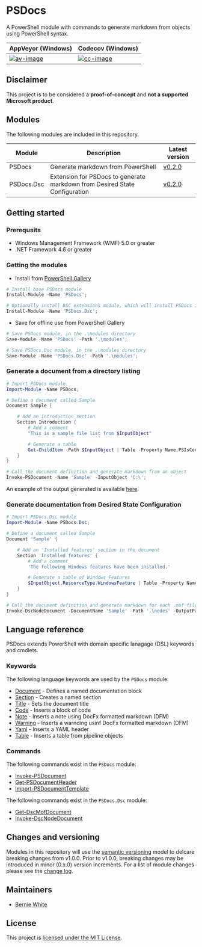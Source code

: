 # PSDocs

A PowerShell module with commands to generate markdown from objects using PowerShell syntax.

| AppVeyor (Windows) | Codecov (Windows) |
| --- | --- |
| [![av-image][]][av-site] | [![cc-image][]][cc-site] |

[av-image]: https://ci.appveyor.com/api/projects/status/pl7tu7ktue388n7s
[av-site]: https://ci.appveyor.com/project/BernieWhite/PSDocs
[cc-image]: https://codecov.io/gh/BernieWhite/PSDocs/branch/master/graph/badge.svg
[cc-site]: https://codecov.io/gh/BernieWhite/PSDocs

## Disclaimer

This project is to be considered a **proof-of-concept** and **not a supported Microsoft product**.

## Modules

The following modules are included in this repository.

| Module     | Description | Latest version |
| ------     | ----------- | -------------- |
| PSDocs     | Generate markdown from PowerShell | [v0.2.0][psg-psdocs] |
| PSDocs.Dsc | Extension for PSDocs to generate markdown from Desired State Configuration | [v0.2.0][psg-psdocsdsc] |

[psg-psdocs]: https://www.powershellgallery.com/packages/PSDocs
[psg-psdocsdsc]: https://www.powershellgallery.com/packages/PSDocs.Dsc

## Getting started

### Prerequsits

- Windows Management Framework (WMF) 5.0 or greater
- .NET Framework 4.6 or greater

### Getting the modules

- Install from [PowerShell Gallery][psg-psdocs]

```powershell
# Install base PSDocs module
Install-Module -Name 'PSDocs';
```

```powershell
# Optionally install DSC extensions module, which will install PSDocs if not already installed
Install-Module -Name 'PSDocs.Dsc';
```

- Save for offline use from PowerShell Gallery

```powershell
# Save PSDocs module, in the .\modules directory
Save-Module -Name 'PSDocs' -Path '.\modules';

# Save PSDocs.Dsc module, in the .\modules directory
Save-Module -Name 'PSDocs.Dsc' -Path '.\modules';
```

### Generate a document from a directory listing

```powershell
# Import PSDocs module
Import-Module -Name PSDocs;

# Define a document called Sample
Document Sample {

    # Add an introduction section
    Section Introduction {
        # Add a comment
        "This is a sample file list from $InputObject"

        # Generate a table
        Get-ChildItem -Path $InputObject | Table -Property Name,PSIsContainer
    }
}

# Call the document definition and generate markdown from an object
Invoke-PSDocument -Name 'Sample' -InputObject 'C:\';
```

An example of the output generated is available [here](/docs/examples/Get-child-item-output.md).

### Generate documentation from Desired State Configuration

```powershell
# Import PSDocs.Dsc module
Import-Module -Name PSDocs.Dsc;

# Define a document called Sample
Document 'Sample' {

    # Add an 'Installed features' section in the document
    Section 'Installed features' {
        # Add a comment
        'The following Windows features have been installed.'

        # Generate a table of Windows Features
        $InputObject.ResourceType.WindowsFeature | Table -Property Name,Ensure
    }
}

# Call the document definition and generate markdown for each .mof file in the .\nodes directory
Invoke-DscNodeDocument -DocumentName 'Sample' -Path '.\nodes' -OutputPath '.\docs';
```

## Language reference

PSDocs extends PowerShell with domain specific lanagage (DSL) keywords and cmdlets.

### Keywords

The following language keywords are used by the `PSDocs` module:

- [Document](/docs/keywords/PSDocs/en-US/Document.md) - Defines a named documentation block
- [Section](/docs/keywords/PSDocs/en-US/Section.md) - Creates a named section
- [Title](/docs/keywords/PSDocs/en-US/Title.md) - Sets the document title
- [Code](/docs/keywords/PSDocs/en-US/Code.md) - Inserts a block of code
- [Note](/docs/keywords/PSDocs/en-US/Note.md) - Inserts a note using DocFx formatted markdown (DFM)
- [Warning](/docs/keywords/PSDocs/en-US/Warning.md) - Inserts a warnding usinf DocFx formatted markdown (DFM)
- [Yaml](/docs/keywords/PSDocs/en-US/Yaml.md) - Inserts a YAML header
- [Table](/docs/keywords/PSDocs/en-US/Table.md) - Inserts a table from pipeline objects

### Commands

The following commands exist in the `PSDocs` module:

- [Invoke-PSDocument](/docs/commands/PSDocs/en-US/Invoke-PSDocument.md)
- [Get-PSDocumentHeader](/docs/commands/PSDocs/en-US/Get-PSDocumentHeader.md)
- [Import-PSDocumentTemplate](/docs/commands/PSDocs/en-US/Import-PSDocumentTemplate.md)

The following commands exist in the `PSDocs.Dsc` module:

- [Get-DscMofDocument](/docs/commands/PSDocs.Dsc/en-US/Get-DscMofDocument.md)
- [Invoke-DscNodeDocument](/docs/commands/PSDocs.Dsc/en-US/Invoke-DscNodeDocument.md)

## Changes and versioning

Modules in this repository will use the [semantic versioning](http://semver.org/) model to delcare breaking changes from v1.0.0. Prior to v1.0.0, breaking changes may be introduced in minor (0.x.0) version increments. For a list of module changes please see the [change log](CHANGELOG.md).

## Maintainers

- [Bernie White](https://github.com/BernieWhite)

## License

This project is [licensed under the MIT License](LICENSE).

[psg-psdocs]: https://www.powershellgallery.com/packages/PSDocs
